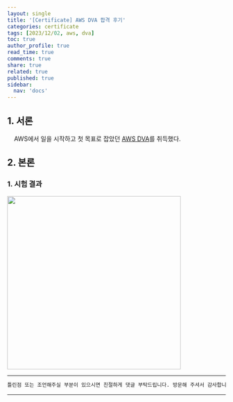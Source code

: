 ```yaml
---
layout: single
title: '[Certificate] AWS DVA 합격 후기'
categories: certificate
tags: [2023/12/02, aws, dva]
toc: true
author_profile: true
read_time: true
comments: true
share: true
related: true
published: true
sidebar:
  nav: 'docs'
---
```


## 1. 서론

&nbsp;&nbsp;&nbsp;&nbsp;AWS에서 일을 시작하고 첫 목표로 잡았던 [AWS DVA](https://aws.amazon.com/ko/certification/certified-developer-associate/)를 취득했다.

## 2. 본론

### 1. 시험 결과

<img src="https://github.com/holeman4110/holeman4110.github.io/assets/124491456/d7034201-0d60-4be0-9ee1-3e4fe977fdfa" width=400>

---

```bash
틀린점 또는 조언해주실 부분이 있으시면 친절하게 댓글 부탁드립니다. 방문해 주셔서 감사합니다 :)
```

---
